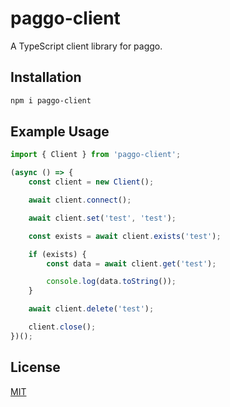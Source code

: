 # paggo-client

A TypeScript client library for paggo.

## Installation

```bash
npm i paggo-client
```

## Example Usage

```typescript
import { Client } from 'paggo-client';

(async () => {
    const client = new Client();

    await client.connect();

    await client.set('test', 'test');

    const exists = await client.exists('test');

    if (exists) {
        const data = await client.get('test');

        console.log(data.toString());
    }

    await client.delete('test');

    client.close();
})();
```

## License

[MIT](https://choosealicense.com/licenses/mit/)